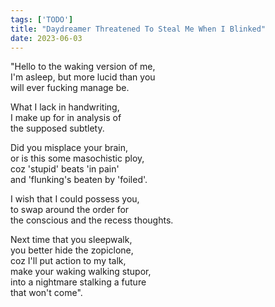 ```yaml
---
tags: ['TODO']
title: "Daydreamer Threatened To Steal Me When I Blinked"
date: 2023-06-03
---
```


"Hello to the waking version of me,  
I'm asleep, but more lucid than you  
will ever fucking manage be.

What I lack in handwriting,  
I make up for in analysis of  
the supposed subtlety.

Did you misplace your brain,  
or is this some masochistic ploy,  
coz 'stupid' beats 'in pain'  
and 'flunking's beaten by 'foiled'.

I wish that I could possess you,  
to swap around the order for  
the conscious and the recess thoughts.

Next time that you sleepwalk,  
you better hide the zopiclone,  
coz I'll put action to my talk,  
make your waking walking stupor,  
into a nightmare stalking a future  
that won't come".
